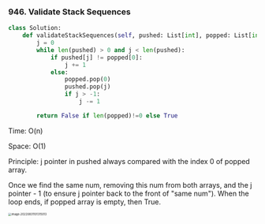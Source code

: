 ### 946. Validate Stack Sequences

```python
class Solution:
	def validateStackSequences(self, pushed: List[int], popped: List[int]) -> bool:
        j = 0
        while len(pushed) > 0 and j < len(pushed):
            if pushed[j] != popped[0]:
                j += 1
            else:
                popped.pop(0)
                pushed.pop(j)
                if j > -1:
                    j -= 1

        return False if len(popped)!=0 else True
```

Time: O(n)

Space: O(1)

Principle: j pointer in pushed always compared with the index 0 of popped array. 

Once we find the same num, removing this num from both arrays, and the j pointer - 1 (to ensure j pointer back to the front of "same num").  When the loop ends, if popped array is empty, then True.  

<img src="C:\Users\86151\AppData\Roaming\Typora\typora-user-images\image-20220831101315013.png" alt="image-20220831101315013" style="zoom:40%;" />

